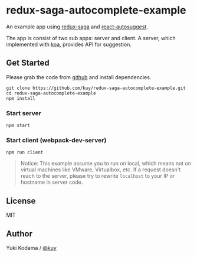 # redux-saga-autocomplete-example

An example app using [redux-saga](https://github.com/yelouafi/redux-saga) and [react-autosuggest](https://github.com/moroshko/react-autosuggest).

The app is consist of two sub apps: server and client.
A server, which implemented with [koa](https://github.com/koajs/koa), provides API for suggestion.

## Get Started

Please grab the code from [github](https://github.com/kuy/redux-saga-autocomplete-example) and install dependencies.

```
git clone https://github.com/kuy/redux-saga-autocomplete-example.git
cd redux-saga-autocomplete-example
npm install
```

### Start server

```
npm start
```

### Start client (webpack-dev-server)

```
npm run client
```

>Notice:
This example assume you to run on local, which means not on virtual machines
like VMware, Virtualbox, etc. If a request doesn't reach to the server,
please try to rewrite `localhost` to your IP or hostname in server code.

## License

MIT

## Author

Yuki Kodama / [@kuy](https://twitter.com/kuy)
